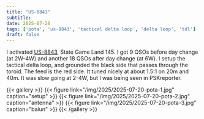```yaml
---
title: "US-8843"
subtitle:
date: 2025-07-20
tags: ['pota', 'us-8843', 'tactical delta loop', 'delta loop', 'tdl']
draft: false
---
```


I activated [US-8843](https://pota.app/#/park/US-8843),
State Game Land 145.
I got 9 QSOs
before day change (at 2W-4W)
and another 18 QSOs
after day change (at 6W).
I setup the tactical delta loop,
and grounded the black side
that passes through the toroid.
The feed is the red side.
It tuned nicely at about 1.5:1
on 20m and 40m.
It was slow going at 2-4W,
but I was being seen in PSKreporter.

{{< gallery >}}
{{< figure link="/img/2025/2025-07-20-pota-1.jpg" caption="setup" >}}
{{< figure link="/img/2025/2025-07-20-pota-2.jpg" caption="antenna" >}}
{{< figure link="/img/2025/2025-07-20-pota-3.jpg" caption="balun" >}}
{{< /gallery >}}

<!--more-->
